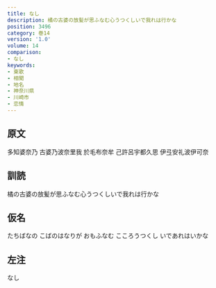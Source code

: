 ```yaml
---
title: なし
description: 橘の古婆の放髪が思ふなむ心うつくしいで我れは行かな
position: 3496
category: 巻14
version: '1.0'
volume: 14
comparison:
- なし
keywords:
- 東歌
- 相聞
- 地名
- 神奈川県
- 川崎市
- 恋情
---
```


## 原文

多知婆奈乃 古婆乃波奈里我 於毛布奈牟 己許呂宇都久思 伊弖安礼波伊可奈

## 訓読

橘の古婆の放髪が思ふなむ心うつくしいで我れは行かな

## 仮名

たちばなの こばのはなりが おもふなむ こころうつくし いであれはいかな

## 左注

なし
